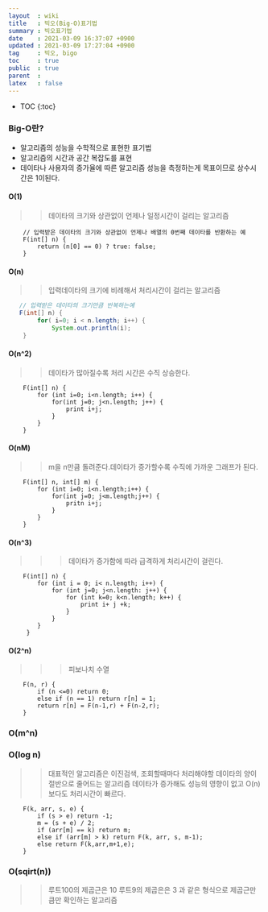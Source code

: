 ```yaml
---
layout  : wiki
title   : 빅오(Big-O)표기법 
summary : 빅오표기법
date    : 2021-03-09 16:37:07 +0900
updated : 2021-03-09 17:27:04 +0900
tag     : 빅오, bigo
toc     : true
public  : true
parent  : 
latex   : false
---
```

* TOC
{:toc}

### Big-O란?
- 알고리즘의 성능을 수학적으로 표현한 표기법
- 알고리즘의 시간과 공간 복잡도를 표현 
- 데이타나 사용자의 증가율에 따른 알고리즘 성능을 측정하는게 목표이므로 상수시간은 1이된다.

#### O(1)
>> 데이타의 크기와 상관없이 언제나 일정시간이 걸리는 알고리즘 

```
    // 입력받은 데이타의 크기와 상관없이 언제나 배열의 0번째 데이타를 반환하는 예
    F(int[] n) {
        return (n[0] == 0) ? true: false;
    }
```

#### O(n)
>> 입력데이타의 크기에 비례해서 처리시간이 걸리는 알고리즘 

```java
   // 입력받은 데이타의 크기만큼 반복하는예
   F(int[] n) {
        for( i=0; i < n.length; i++) {
            System.out.println(i);
    }
```

#### O(n^2)
>> 데이타가 많아질수록 처리 시간은 수직 상승한다.

```
    F(int[] n) {
        for (int i=0; i<n.length; i++) {
            for(int j=0; j<n.length; j++) {
                print i+j;
            }
        }
    }
```

#### O(nM)
>> m을 n만큼 돌려준다.데이타가 증가할수록 수직에 가까운 그래프가 된다.
```
    F(int[] n, int[] m) {
        for (int i=0; i<n.length;i++) {
            for(int j=0; j<m.length;j++) {
                pritn i+j;
            }
        }
    }
```

#### O(n^3)
>>> 데이타가 증가함에 따라 급격하게 처리시간이 걸린다.
``` 
    F(int[] n) {
        for (int i = 0; i< n.length; i++) {
            for (int j=0; j<n.length: j++) {
                for (int k=0; k<n.length; k++) {
                    print i+ j +k;
                }
            }
        }
     }
```

#### O(2^n)
>>> 피보나치 수열 

```
    F(n, r) {
        if (n <=0) return 0;
        else if (n == 1) return r[n] = 1;
        return r[n] = F(n-1,r) + F(n-2,r);
    }
```

### O(m^n)

### O(log n)
>> 대표적인 알고리즘은 이진검색, 조회할때마다 처리해야할 데이타의 양이 절반으로 줄어드는 알고리즘
>> 데이타가 증가해도 성능의 영향이 없고 O(n)보다도 처리시간이 빠르다.
```
    F(k, arr, s, e) {
        if (s > e) return -1;
        m = (s + e) / 2;
        if (arr[m] == k) return m;
        else if (arr[m] > k) return F(k, arr, s, m-1);
        else return F(k,arr,m+1,e);
    }
```

### O(sqirt(n))
>> 루트100의 제곱근은 10 루트9의 제곱은은 3 과 같은 형식으로 제곱근만큼만 확인하는 알고리즘 







